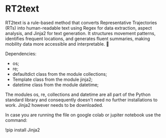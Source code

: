 # RT2text
RT2text is a rule-based method that converts Representative Trajectories (RTs) into human-readable text using Regex for data extraction, aspect analysis, and Jinja2 for text generation. It structures movement patterns, identifies frequent locations, and generates fluent summaries, making mobility data more accessible and interpretable. 🚀

Dependencies:

- os;
- re;
- defaultdict class from the module collections;
- Template class from the module jinja2;
- datetime class from the module datetime;

The modules os, re, collections and datetime are all part of the Python standard library and consequently doesn't need no further installations to work. Jinja2 however needs to be downloaded.

In case you are running the file on google colab or jupiter notebook use the command:

!pip install Jinja2


